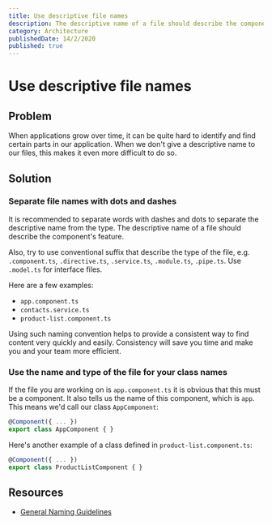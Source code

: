 ```yaml
---
title: Use descriptive file names
description: The descriptive name of a file should describe the component's feature.
category: Architecture
publishedDate: 14/2/2020
published: true
---
```


# Use descriptive file names

## Problem

When applications grow over time, it can be quite hard to identify and find certain parts in our application. When we don't give a descriptive name to our files, this makes it even more difficult to do so.

## Solution

### Separate file names with dots and dashes

It is recommended to separate words with dashes and dots to separate the descriptive name from the type. The descriptive name of a file should describe the component's feature.

Also, try to use conventional suffix that describe the type of the file, e.g. `.component.ts`, `.directive.ts`, `.service.ts`, `.module.ts`, `.pipe.ts`. Use `.model.ts` for interface files.

Here are a few examples:

- `app.component.ts`
- `contacts.service.ts`
- `product-list.component.ts`

Using such naming convention helps to provide a consistent way to find content very quickly and easily. Consistency will save you time and make you and your team more efficient.

### Use the name and type of the file for your class names

If the file you are working on is `app.component.ts` it is obvious that this must be a component. It also tells us the name of this component, which is `app`. This means we'd call our class `AppComponent`:

```ts
@Component({ ... })
export class AppComponent { }
```

Here's another example of a class defined in `product-list.component.ts`:

```ts
@Component({ ... })
export class ProductListComponent { }
```

## Resources

- [General Naming Guidelines](https://angular.io/guide/styleguide#general-naming-guidelines)
